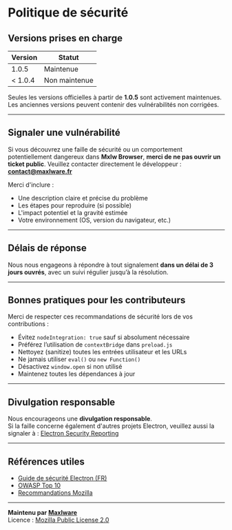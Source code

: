 # Politique de sécurité

## Versions prises en charge

| Version        | Statut         |
|----------------|----------------|
| 1.0.5          |    Maintenue   |
| < 1.0.4        |  Non maintenue |

Seules les versions officielles à partir de **1.0.5** sont activement maintenues.  
Les anciennes versions peuvent contenir des vulnérabilités non corrigées.

---

## Signaler une vulnérabilité

Si vous découvrez une faille de sécurité ou un comportement potentiellement dangereux dans **Mxlw Browser**, **merci de ne pas ouvrir un ticket public**.
Veuillez contacter directement le développeur :
**contact@maxlware.fr**

Merci d'inclure :

- Une description claire et précise du problème
- Les étapes pour reproduire (si possible)
- L'impact potentiel et la gravité estimée
- Votre environnement (OS, version du navigateur, etc.)

---

## Délais de réponse

Nous nous engageons à répondre à tout signalement **dans un délai de 3 jours ouvrés**, avec un suivi régulier jusqu’à la résolution.

---

## Bonnes pratiques pour les contributeurs

Merci de respecter ces recommandations de sécurité lors de vos contributions :

- Évitez `nodeIntegration: true` sauf si absolument nécessaire
- Préférez l’utilisation de `contextBridge` dans `preload.js`
- Nettoyez (sanitize) toutes les entrées utilisateur et les URLs
- Ne jamais utiliser `eval()` ou `new Function()`
- Désactivez `window.open` si non utilisé
- Maintenez toutes les dépendances à jour

---

## Divulgation responsable

Nous encourageons une **divulgation responsable**.  
Si la faille concerne également d'autres projets Electron, veuillez aussi la signaler à :
[Electron Security Reporting](https://www.electronjs.org/security)

---

## Références utiles

- [Guide de sécurité Electron (FR)](https://www.electronjs.org/docs/latest/tutorial/security)
- [OWASP Top 10](https://owasp.org/www-project-top-ten/)
- [Recommandations Mozilla](https://infosec.mozilla.org/guidelines/web_security.html)

---

**Maintenu par [Maxlware](https://maxlware.fr)**  
Licence : [Mozilla Public License 2.0](https://www.mozilla.org/en-US/MPL/2.0/)
